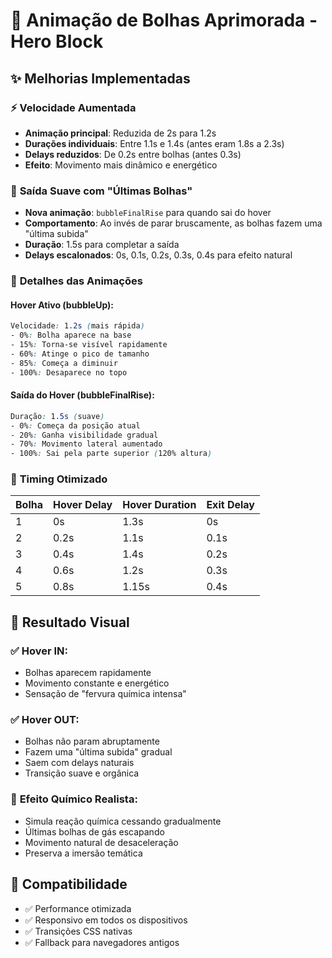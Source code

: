 # 🧪 Animação de Bolhas Aprimorada - Hero Block

## ✨ Melhorias Implementadas

### ⚡ **Velocidade Aumentada**
- **Animação principal**: Reduzida de 2s para 1.2s
- **Durações individuais**: Entre 1.1s e 1.4s (antes eram 1.8s a 2.3s)
- **Delays reduzidos**: De 0.2s entre bolhas (antes 0.3s)
- **Efeito**: Movimento mais dinâmico e energético

### 🫧 **Saída Suave com "Últimas Bolhas"**
- **Nova animação**: `bubbleFinalRise` para quando sai do hover
- **Comportamento**: Ao invés de parar bruscamente, as bolhas fazem uma "última subida"
- **Duração**: 1.5s para completar a saída
- **Delays escalonados**: 0s, 0.1s, 0.2s, 0.3s, 0.4s para efeito natural

### 🎯 **Detalhes das Animações**

#### **Hover Ativo (bubbleUp)**:
```css
Velocidade: 1.2s (mais rápida)
- 0%: Bolha aparece na base
- 15%: Torna-se visível rapidamente  
- 60%: Atinge o pico de tamanho
- 85%: Começa a diminuir
- 100%: Desaparece no topo
```

#### **Saída do Hover (bubbleFinalRise)**:
```css
Duração: 1.5s (suave)
- 0%: Começa da posição atual
- 20%: Ganha visibilidade gradual
- 70%: Movimento lateral aumentado
- 100%: Sai pela parte superior (120% altura)
```

### 🔧 **Timing Otimizado**

| Bolha | Hover Delay | Hover Duration | Exit Delay |
|-------|-------------|----------------|------------|
| 1 | 0s | 1.3s | 0s |
| 2 | 0.2s | 1.1s | 0.1s |
| 3 | 0.4s | 1.4s | 0.2s |
| 4 | 0.6s | 1.2s | 0.3s |
| 5 | 0.8s | 1.15s | 0.4s |

## 🎨 **Resultado Visual**

### ✅ **Hover IN**: 
- Bolhas aparecem rapidamente
- Movimento constante e energético
- Sensação de "fervura química intensa"

### ✅ **Hover OUT**:
- Bolhas não param abruptamente
- Fazem uma "última subida" gradual
- Saem com delays naturais
- Transição suave e orgânica

### 🧬 **Efeito Químico Realista**:
- Simula reação química cessando gradualmente
- Últimas bolhas de gás escapando
- Movimento natural de desaceleração
- Preserva a imersão temática

## 📱 **Compatibilidade**
- ✅ Performance otimizada
- ✅ Responsivo em todos os dispositivos
- ✅ Transições CSS nativas
- ✅ Fallback para navegadores antigos
